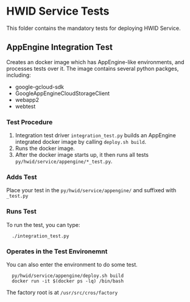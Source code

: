 # HWID Service Tests
This folder contains the mandatory tests for deploying HWID Service.


## AppEngine Integration Test
Creates an docker image which has AppEngine-like environments, and processes
tests over it. The image contains several python packges, including:
  - google-gcloud-sdk
  - GoogleAppEngineCloudStorageClient
  - webapp2
  - webtest

### Test Procedure
1. Integration test driver `integration_test.py` builds an AppEngine integrated
   docker image by calling `deploy.sh build`.
2. Runs the docker image.
3. After the docker image starts up, it then runs all tests
  `py/hwid/service/appengine/*_test.py`.

### Adds Test
Place your test in the `py/hwid/service/appengine/` and suffixed with `_test.py`

### Runs Test
To run the test, you can type:
```
  ./integration_test.py
```


### Operates in the Test Environemnt
You can also enter the environment to do some test.
```
  py/hwid/service/appengine/deploy.sh build
  docker run -it $(docker ps -lq) /bin/bash
```
The factory root is at `/usr/src/cros/factory`
